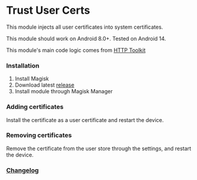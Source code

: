 # Trust User Certs

This module injects all user certificates into system certificates.

This module should work on Android 8.0+. Tested on Android 14.

This module's main code logic comes from [HTTP Toolkit](https://github.com/httptoolkit/httptoolkit-server/blob/main/src/interceptors/android/adb-commands.ts)

### Installation
1. Install Magisk
2. Download latest [release](https://github.com/lupohan44/TrustUserCertificates/releases)
3. Install module through Magisk Manager

### Adding certificates
Install the certificate as a user certificate and restart the device.

### Removing certificates
Remove the certificate from the user store through the settings, and restart the device.

### [Changelog](https://github.com/lupohan44/TrustUserCertificates/blob/main/changelog.md)
